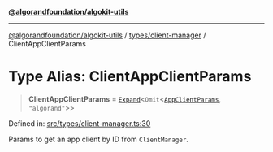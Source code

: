 [**@algorandfoundation/algokit-utils**](../../../README.md)

***

[@algorandfoundation/algokit-utils](../../../README.md) / [types/client-manager](../README.md) / ClientAppClientParams

# Type Alias: ClientAppClientParams

> **ClientAppClientParams** = [`Expand`](../../expand/type-aliases/Expand.md)\<`Omit`\<[`AppClientParams`](../../app-client/interfaces/AppClientParams.md), `"algorand"`\>\>

Defined in: [src/types/client-manager.ts:30](https://github.com/algorandfoundation/algokit-utils-ts/blob/main/src/types/client-manager.ts#L30)

Params to get an app client by ID from `ClientManager`.

